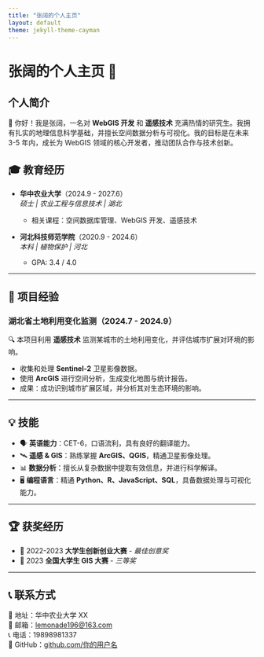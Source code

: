 ```yaml
---
title: "张阔的个人主页"
layout: default
theme: jekyll-theme-cayman
---
```


# 张阔的个人主页 🚀

## 个人简介
👋 你好！我是张阔，一名对 **WebGIS 开发** 和 **遥感技术** 充满热情的研究生。我拥有扎实的地理信息科学基础，并擅长空间数据分析与可视化。我的目标是在未来 3-5 年内，成长为 WebGIS 领域的核心开发者，推动团队合作与技术创新。

## 🎓 教育经历
- **华中农业大学**（2024.9 - 2027.6）  
  *硕士 | 农业工程与信息技术 | 湖北*
  - 相关课程：空间数据库管理、WebGIS 开发、遥感技术
  
- **河北科技师范学院**（2020.9 - 2024.6）  
  *本科 | 植物保护 | 河北*  
  - GPA: 3.4 / 4.0

---

## 📌 项目经验
### 湖北省土地利用变化监测（2024.7 - 2024.9）
🔍 本项目利用 **遥感技术** 监测某城市的土地利用变化，并评估城市扩展对环境的影响。

- 收集和处理 **Sentinel-2** 卫星影像数据。
- 使用 **ArcGIS** 进行空间分析，生成变化地图与统计报告。
- 成果：成功识别城市扩展区域，并分析其对生态环境的影响。

---

## 💡 技能
- 🗣 **英语能力**：CET-6，口语流利，具有良好的翻译能力。
- 🛰 **遥感 & GIS**：熟练掌握 **ArcGIS、QGIS**，精通卫星影像处理。
- 📊 **数据分析**：擅长从复杂数据中提取有效信息，并进行科学解译。
- 🖥 **编程语言**：精通 **Python、R、JavaScript、SQL**，具备数据处理与可视化能力。

---

## 🏆 获奖经历
- 🏅 2022-2023 **大学生创新创业大赛** - *最佳创意奖*
- 🥉 2023 **全国大学生 GIS 大赛** - *三等奖*

---

## 📞 联系方式
📍 地址：华中农业大学 XX  
📧 邮箱：[lemonade196@163.com](mailto:lemonade196@163.com)  
📞 电话：19898981337  
🔗 GitHub：[github.com/你的用户名](https://github.com/你的用户名)  
